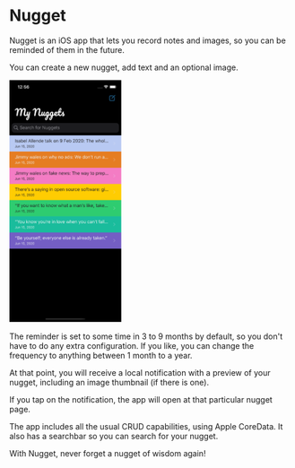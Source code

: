 # Nugget
Nugget is an iOS app that lets you record notes and images, so you can be reminded of them in the future. 

You can create a new nugget, add text and an optional image. 

<img src="/Nugget/Images/screenshot1.png" width="200" alt="Screenshot of Nugget creation page">

The reminder is set to some time in 3 to 9 months by default, so you don't have to do any extra configuration. If you like, you can change the frequency to anything between 1 month to a year.

At that point, you will receive a local notification with a preview of your nugget, including an image thumbnail (if there is one). 

If you tap on the notification, the app will open at that particular nugget page. 

The app includes all the usual CRUD capabilities, using Apple CoreData. It also has a searchbar so you can search for your nugget. 

With Nugget, never forget a nugget of wisdom again!
